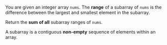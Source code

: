 You are given an integer array `nums`. The **range** of a subarray of `nums` is the difference between the largest and smallest element in the subarray.

Return the **sum of all** subarray ranges of `nums`.

A subarray is a contiguous **non-empty** sequence of elements within an array.